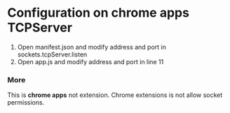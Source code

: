 # Configuration on chrome apps TCPServer

1. Open manifest.json and modify address and port in sockets.tcpServer.listen 
2. Open app.js and modify address and port in line 11


### More

This is **chrome apps** not extension. Chrome extensions is not allow socket permissions.
